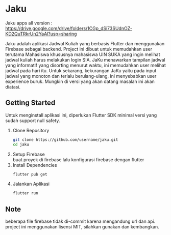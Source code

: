 # Jaku

Jaku apps all version : https://drive.google.com/drive/folders/1CGp_dSi73SUdnOZ-KD2QuTRkrUn2YaAl?usp=sharing  

Jaku adalah aplikasi Jadwal Kuliah yang berbasis Flutter dan menggunakan Firebase sebagai backend. Project ini dibuat untuk memudahkan user terutama Mahasiswa khususnya mahasiswa UIN SUKA yang ingin melihat jadwal kuliah harus melakukan login SIA. JaKu menawarkan tampilan jadwal yang informatif yang disorting menurut waktu, ini memudahkan user melihat jadwal pada hari itu. Untuk sekarang, kekurangan JaKu yaitu pada input jadwal yang monoton dan terlalu berulang-ulang, ini menyebabkan user experience buruk. Mungkin di versi yang akan datang masalah ini akan diatasi.

## Getting Started

Untuk menginstall aplikasi ini, diperlukan Flutter SDK minimal versi yang sudah support null safety.  

1. Clone Repository  
    ```bash
    git clone https://github.com/username/jaku.git  
    cd jaku
    ```  
2. Setup Firebase  
    buat proyek di firebase lalu konfigurasi firebase dengan flutter  
3. Install Dependencies  
    ```bash
    flutter pub get
    ```  
4. Jalankan Aplikasi  
    ```bash
    flutter run
    ```  

## Note
beberapa file firebase tidak di-commit karena mengandung url dan api.  
project ini menggunakan lisensi MIT, silahkan gunakan dan kembangkan.
